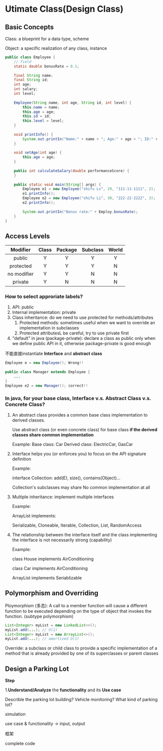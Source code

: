 # Utimate Class(Design Class)

## 

## Basic Concepts

Class: a blueprint for a data type, scheme

Object: a specific realization of any class, instance

```java
public class Employee {
    // field
    static double bonusRate = 0.1;
    
    final String name;
    final String id;
    int age;
    int salary;
    int level;
    
    Employee(String name, int age, String id, int level) {
        this.name = name;
        this.age = age;
        this.id = id;
        this.level = level;
    }
    
    void printInfo() {
        System.out.printIn("Name:" + name + "; Age:" + age + "; ID:" + id);
    }
    
    void setAge(int age) {
        this.age = age;
    }
    
    public int calculateSalary(double performanceScore) {
    }
    
    public static void main(String[] args) {
        Employee e1 = new Employee("shifu Lv", 29, "111-11-1111", 2);
        e1.printInfo();
        Employee e2 = new Employee("shifu Li", 30, "222-22-2222", 3);
        e2.printInfo();
        
        System.out.printIn("Bonus rate:" + Employ.bonusRate);
    }
}
```



## Access Levels

|  Modifier   | Class | Package | Subclass | World |
| :---------: | :---: | :-----: | :------: | :---: |
|   public    |   Y   |    Y    |    Y     |   Y   |
|  protected  |   Y   |    Y    |    Y     |   N   |
| no modifier |   Y   |    Y    |    N     |   N   |
|   private   |   Y   |    N    |    N     |   N   |



### How to select approriate labels?

1.  API: public
2.  Internal implementation: private
3.  Class inheritance: do we need to use protected for methods/attributes
    1.  Protected methods: sometimes useful when we want to override an implementation in subclasses
    2.  Protected attributesL be careful, try to use private first
4.  "default" in java (package-private): declare a class as public only when we define public API in it, otherwise package-private is good enough



不能直接instantiate **Interface** and **abstract class**

```java
Employee e = new Employee(); Wrong!!
    
public class Manager extends Employee {
    ...
}
Employee e2 = new Manager(); correct!!
```



### In java, for your base class, Interface v.s. Abstract Class v.s. Concrete Class?

1.  An abstract class provides a common base class implementation to derived classes.

    Use abstract class (or even concrete class) for base class **if the derived classes share common implementation**

    Example:
    Base class: Car
    Derived class: ElectricCar, GasCar



2.  Interface helps you (or enforces you) to focus on the API signature definition

    Example:

    interface Collection: add(E), size(), contains(Object)...

    Collection's subclasses may share No common implementation at all

3.  Multiple inheritance: implement multiple interfaces

    Example: 

    ArrayList implements:

    Serializable, Cloneable, Iterable<E>, Collection<E>, List<E>, RandomAccess

4.  The relationship between the interface itself and the class implementing the interface is not necessarily strong (capability)

    Example:

    class House implements AirConditioning

    class Car implements AirConditioning

    ArrayList implements Seriablizable

## Polymorphism and Overriding

Ploymorphism (多态): A call to a member function will cause a different function to be executed depending on the type of object that invokes the function. (subtype polymorphism)

```java
List<Integer> myList = new LinkedList<>();
myList.add(...); // O(1)
List<Integer> myList = new ArrayList<>();
myList.add(...); // amortized O(1)
```



Override: a subclass or child class to provide a specific implementation of a method that is already provided by one of its superclasses or parent classes



## Design a Parking Lot

**Step**

1.**Understand/Analyze** the **functionality** and its **Use case**

Describle the parking lot building? Vehicle monitoring? What kind of parking lot?





simulation 

use case & functionality  -> input, output

框架

complete code